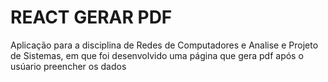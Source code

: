 # REACT GERAR PDF
 Aplicação para a disciplina de Redes de Computadores e Analise e Projeto de Sistemas, em que foi desenvolvido uma página que gera pdf após o usúario preencher os dados
